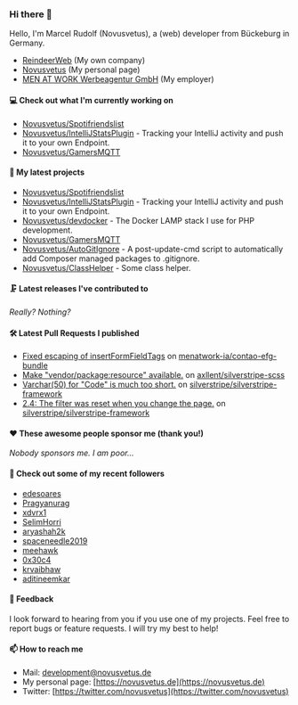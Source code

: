 ### Hi there 👋

Hello, I'm Marcel Rudolf (Novusvetus), a (web) developer from Bückeburg in Germany.

* [ReindeerWeb](https://reindeer-web.de) (My own company)
* [Novusvetus](https://novusvetus.de) (My personal page)
* [MEN AT WORK Werbeagentur GmbH](https://www.men-at-work.de/) (My employer)

#### 💻 Check out what I'm currently working on

- [Novusvetus/Spotifriendslist](https://github.com/Novusvetus/Spotifriendslist)
- [Novusvetus/IntelliJStatsPlugin](https://github.com/Novusvetus/IntelliJStatsPlugin) - Tracking your IntelliJ activity and push it to your own Endpoint.
- [Novusvetus/GamersMQTT](https://github.com/Novusvetus/GamersMQTT)

#### 🐣 My latest projects

- [Novusvetus/Spotifriendslist](https://github.com/Novusvetus/Spotifriendslist)
- [Novusvetus/IntelliJStatsPlugin](https://github.com/Novusvetus/IntelliJStatsPlugin) - Tracking your IntelliJ activity and push it to your own Endpoint.
- [Novusvetus/devdocker](https://github.com/Novusvetus/devdocker) - The Docker LAMP stack I use for PHP development.
- [Novusvetus/GamersMQTT](https://github.com/Novusvetus/GamersMQTT)
- [Novusvetus/AutoGitIgnore](https://github.com/Novusvetus/AutoGitIgnore) - A post-update-cmd script to automatically add Composer managed packages to .gitignore.
- [Novusvetus/ClassHelper](https://github.com/Novusvetus/ClassHelper) - Some class helper.

#### 🗜 Latest releases I've contributed to

_Really? Nothing?_

#### 🛠 Latest Pull Requests I published

- [Fixed escaping of insertFormFieldTags](https://github.com/menatwork-ia/contao-efg-bundle/pull/1) on [menatwork-ia/contao-efg-bundle](https://github.com/menatwork-ia/contao-efg-bundle)
- [Make &#34;vendor/package:resource&#34; available.](https://github.com/axllent/silverstripe-scss/pull/2) on [axllent/silverstripe-scss](https://github.com/axllent/silverstripe-scss)
- [Varchar(50) for &#34;Code&#34; is much too short.](https://github.com/silverstripe/silverstripe-framework/pull/4797) on [silverstripe/silverstripe-framework](https://github.com/silverstripe/silverstripe-framework)
- [2.4: The filter was reset when you change the page.](https://github.com/silverstripe/silverstripe-framework/pull/57) on [silverstripe/silverstripe-framework](https://github.com/silverstripe/silverstripe-framework)

#### ❤️ These awesome people sponsor me (thank you!)

_Nobody sponsors me. I am poor..._

#### 👯 Check out some of my recent followers

- [edesoares](https://github.com/edesoares)
- [Pragyanurag](https://github.com/Pragyanurag)
- [xdvrx1](https://github.com/xdvrx1)
- [SelimHorri](https://github.com/SelimHorri)
- [aryashah2k](https://github.com/aryashah2k)
- [spaceneedle2019](https://github.com/spaceneedle2019)
- [meehawk](https://github.com/meehawk)
- [0x30c4](https://github.com/0x30c4)
- [krvaibhaw](https://github.com/krvaibhaw)
- [aditineemkar](https://github.com/aditineemkar)

#### 💬 Feedback
I look forward to hearing from you if you use one of my projects. Feel free to report bugs or feature requests.
I will try my best to help!

#### 📫 How to reach me

- Mail: [development@novusvetus.de](mailto:development@novusvetus.de)
- My personal page: [https://novusvetus.de](https://novusvetus.de)
- Twitter: [https://twitter.com/novusvetus](https://twitter.com/novusvetus)
